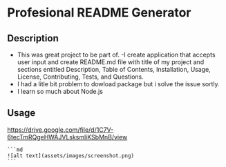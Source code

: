 # Profesional README Generator

## Description

- This was great project to be part of.
-I create application that accepts user input and create README.md file with title of my project and sections entitled Description, Table of Contents, Installation, Usage, License, Contributing, Tests, and Questions.
- I had a litle bit problem to dowload package but i solve the issue sortly.
- I learn so much about Node.js


## Usage



https://drive.google.com/file/d/1C7V-6tecTmRQgeHWAJVLsksmliKSbMnB/view


    ```md
    ![alt text](assets/images/screenshot.png)
    ```

